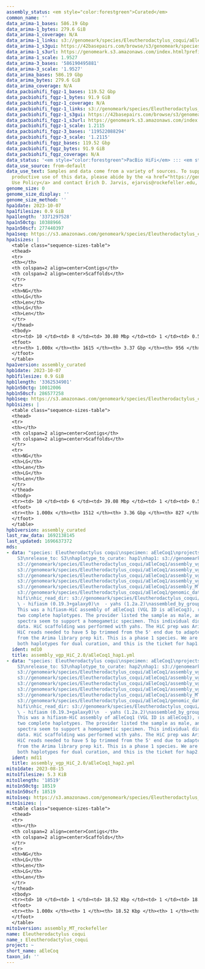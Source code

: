 ```yaml
---
assembly_status: <em style="color:forestgreen">Curated</em>
common_name: ''
data_arima-1_bases: 586.19 Gbp
data_arima-1_bytes: 279.6 GiB
data_arima-1_coverage: N/A
data_arima-1_links: s3://genomeark/species/Eleutherodactylus_coqui/aEleCoq1/genomic_data/arima/<br>
data_arima-1_s3gui: https://42basepairs.com/browse/s3/genomeark/species/Eleutherodactylus_coqui/aEleCoq1/genomic_data/arima/
data_arima-1_s3url: https://genomeark.s3.amazonaws.com/index.html?prefix=species/Eleutherodactylus_coqui/aEleCoq1/genomic_data/arima/
data_arima-1_scale: 1.9527
data_arima-3_bases: '586190495881'
data_arima-3_scale: '1.9527'
data_arima_bases: 586.19 Gbp
data_arima_bytes: 279.6 GiB
data_arima_coverage: N/A
data_pacbiohifi_fqgz-1_bases: 119.52 Gbp
data_pacbiohifi_fqgz-1_bytes: 91.9 GiB
data_pacbiohifi_fqgz-1_coverage: N/A
data_pacbiohifi_fqgz-1_links: s3://genomeark/species/Eleutherodactylus_coqui/aEleCoq1/genomic_data/pacbio_hifi/<br>
data_pacbiohifi_fqgz-1_s3gui: https://42basepairs.com/browse/s3/genomeark/species/Eleutherodactylus_coqui/aEleCoq1/genomic_data/pacbio_hifi/
data_pacbiohifi_fqgz-1_s3url: https://genomeark.s3.amazonaws.com/index.html?prefix=species/Eleutherodactylus_coqui/aEleCoq1/genomic_data/pacbio_hifi/
data_pacbiohifi_fqgz-1_scale: 1.2115
data_pacbiohifi_fqgz-3_bases: '119522088294'
data_pacbiohifi_fqgz-3_scale: '1.2115'
data_pacbiohifi_fqgz_bases: 119.52 Gbp
data_pacbiohifi_fqgz_bytes: 91.9 GiB
data_pacbiohifi_fqgz_coverage: N/A
data_status: '<em style="color:forestgreen">PacBio HiFi</em> ::: <em style="color:forestgreen">Arima</em>'
data_use_source: from-default
data_use_text: Samples and data come from a variety of sources. To support fair and
  productive use of this data, please abide by the <a href="https://genome10k.soe.ucsc.edu/data-use-policies/">Data
  Use Policy</a> and contact Erich D. Jarvis, ejarvis@rockefeller.edu, with any questions.
genome_size: 0
genome_size_display: ''
genome_size_method: ''
hpa1date: 2023-10-07
hpa1filesize: 0.9 GiB
hpa1length: '3371297528'
hpa1n50ctg: 10388966
hpa1n50scf: 277440397
hpa1seq: https://s3.amazonaws.com/genomeark/species/Eleutherodactylus_coqui/aEleCoq1/assembly_curated/aEleCoq1.hap1.cur.20231007.fasta.gz
hpa1sizes: |
  <table class="sequence-sizes-table">
  <thead>
  <tr>
  <th></th>
  <th colspan=2 align=center>Contigs</th>
  <th colspan=2 align=center>Scaffolds</th>
  </tr>
  <tr>
  <th>NG</th>
  <th>LG</th>
  <th>Len</th>
  <th>LG</th>
  <th>Len</th>
  </tr>
  </thead>
  <tbody>
  <tr><td> 10 </td><td> 8 </td><td> 30.80 Mbp </td><td> 1 </td><td> 0.54 Gbp </td></tr><tr><td> 20 </td><td> 21 </td><td> 21.05 Mbp </td><td> 2 </td><td> 346.26 Mbp </td></tr><tr><td> 30 </td><td> 38 </td><td> 18.10 Mbp </td><td> 3 </td><td> 319.81 Mbp </td></tr><tr><td> 40 </td><td> 60 </td><td> 13.62 Mbp </td><td> 4 </td><td> 304.12 Mbp </td></tr><tr style="background-color:#cccccc;"><td> 50 </td><td> 89 </td><td style="background-color:#88ff88;"> 10.39 Mbp </td><td> 5 </td><td style="background-color:#88ff88;"> 277.44 Mbp </td></tr><tr><td> 60 </td><td> 126 </td><td> 8.00 Mbp </td><td> 6 </td><td> 246.83 Mbp </td></tr><tr><td> 70 </td><td> 179 </td><td> 5.26 Mbp </td><td> 8 </td><td> 210.11 Mbp </td></tr><tr><td> 80 </td><td> 257 </td><td> 3.46 Mbp </td><td> 10 </td><td> 143.70 Mbp </td></tr><tr><td> 90 </td><td> 394 </td><td> 1.72 Mbp </td><td> 12 </td><td> 132.95 Mbp </td></tr><tr><td> 100 </td><td> 1615 </td><td> 10.59 Kbp </td><td> 956 </td><td> 10.59 Kbp </td></tr></tbody>
  <tfoot>
  <tr><th> 1.000x </th><th> 1615 </th><th> 3.37 Gbp </th><th> 956 </th><th> 3.37 Gbp </th></tr>
  </tfoot>
  </table>
hpa1version: assembly_curated
hpb1date: 2023-10-07
hpb1filesize: 0.9 GiB
hpb1length: '3362534901'
hpb1n50ctg: 10012006
hpb1n50scf: 286577258
hpb1seq: https://s3.amazonaws.com/genomeark/species/Eleutherodactylus_coqui/aEleCoq1/assembly_curated/aEleCoq1.hap2.cur.20231007.fasta.gz
hpb1sizes: |
  <table class="sequence-sizes-table">
  <thead>
  <tr>
  <th></th>
  <th colspan=2 align=center>Contigs</th>
  <th colspan=2 align=center>Scaffolds</th>
  </tr>
  <tr>
  <th>NG</th>
  <th>LG</th>
  <th>Len</th>
  <th>LG</th>
  <th>Len</th>
  </tr>
  </thead>
  <tbody>
  <tr><td> 10 </td><td> 6 </td><td> 39.08 Mbp </td><td> 1 </td><td> 0.53 Gbp </td></tr><tr><td> 20 </td><td> 17 </td><td> 25.65 Mbp </td><td> 2 </td><td> 334.35 Mbp </td></tr><tr><td> 30 </td><td> 32 </td><td> 18.98 Mbp </td><td> 3 </td><td> 315.19 Mbp </td></tr><tr><td> 40 </td><td> 54 </td><td> 12.96 Mbp </td><td> 4 </td><td> 308.51 Mbp </td></tr><tr style="background-color:#cccccc;"><td> 50 </td><td> 84 </td><td style="background-color:#88ff88;"> 10.01 Mbp </td><td> 5 </td><td style="background-color:#88ff88;"> 286.58 Mbp </td></tr><tr><td> 60 </td><td> 122 </td><td> 7.74 Mbp </td><td> 6 </td><td> 249.86 Mbp </td></tr><tr><td> 70 </td><td> 176 </td><td> 5.01 Mbp </td><td> 8 </td><td> 212.34 Mbp </td></tr><tr><td> 80 </td><td> 260 </td><td> 3.34 Mbp </td><td> 10 </td><td> 150.57 Mbp </td></tr><tr><td> 90 </td><td> 400 </td><td> 1.68 Mbp </td><td> 12 </td><td> 133.18 Mbp </td></tr><tr><td> 100 </td><td> 1512 </td><td> 9.38 Kbp </td><td> 827 </td><td> 9.38 Kbp </td></tr></tbody>
  <tfoot>
  <tr><th> 1.000x </th><th> 1512 </th><th> 3.36 Gbp </th><th> 827 </th><th> 3.36 Gbp </th></tr>
  </tfoot>
  </table>
hpb1version: assembly_curated
last_raw_data: 1692138145
last_updated: 1696637372
mds:
- data: "species: Eleutherodactylus coqui\nspecimen: aEleCoq1\nprojects: \n  - vgp\ndata_location:
    S3\nrelease_to: S3\nhaplotype_to_curate: hap1\nhap1: s3://genomeark/species/Eleutherodactylus_coqui/aEleCoq1/assembly_vgp_HiC_2.0/aEleCoq1.HiC.hap1.20230815.fasta.gz\nhap2:
    s3://genomeark/species/Eleutherodactylus_coqui/aEleCoq1/assembly_vgp_HiC_2.0/aEleCoq1.HiC.hap2.20230815.fasta.gz\npretext_hap1:
    s3://genomeark/species/Eleutherodactylus_coqui/aEleCoq1/assembly_vgp_HiC_2.0/evaluation/hap1/pretext/aEleCoq1_hap1_s2.pretext\npretext_hap2:
    s3://genomeark/species/Eleutherodactylus_coqui/aEleCoq1/assembly_vgp_HiC_2.0/evaluation/hap2/pretext/aEleCoq1_hap2_s2.pretext\nkmer_spectra_img:
    s3://genomeark/species/Eleutherodactylus_coqui/aEleCoq1/assembly_vgp_HiC_2.0/evaluation/merqury/aEleCoq1_png/\nmito:
    s3://genomeark/species/Eleutherodactylus_coqui/aEleCoq1/assembly_MT_rockefeller/aEleCoq1.MT.20230815.fasta.gz\npacbio_read_dir:
    s3://genomeark/species/Eleutherodactylus_coqui/aEleCoq1/genomic_data/pacbio_hifi/\npacbio_read_type:
    hifi\nhic_read_dir: s3://genomeark/species/Eleutherodactylus_coqui/aEleCoq1/genomic_data/arima/\npipeline:\n
    \ - hifiasm (0.19.3+galaxy0)\n  - yahs (1.2a.2)\nassembled_by_group: Rockefeller\nnotes:
    This was a hifiasm-HiC assembly of aEleCoq1 (VGL ID is aEleCoq3), resulting in
    two complete haplotypes. The provider listed the sample as male, and the kmer
    spectra seem to support a homogametic specimen. This individual did not bionano
    data. HiC scaffolding was performed with yahs. The HiC prep was Arima kit 2. The
    HiC reads needed to have 5 bp trimmed from the 5' end due to adapter left over
    from the Arima library prep kit. This is a phase 1 species. We are submitting
    both haplotypes for dual curation, and this is the ticket for hap1. "
  ident: md10
  title: assembly_vgp_HiC_2.0/aEleCoq1_hap1.yml
- data: "species: Eleutherodactylus coqui\nspecimen: aEleCoq1\nprojects: \n  - vgp\ndata_location:
    S3\nrelease_to: S3\nhaplotype_to_curate: hap2\nhap1: s3://genomeark/species/Eleutherodactylus_coqui/aEleCoq1/assembly_vgp_HiC_2.0/aEleCoq1.HiC.hap1.20230815.fasta.gz\nhap2:
    s3://genomeark/species/Eleutherodactylus_coqui/aEleCoq1/assembly_vgp_HiC_2.0/aEleCoq1.HiC.hap2.20230815.fasta.gz\npretext_hap1:
    s3://genomeark/species/Eleutherodactylus_coqui/aEleCoq1/assembly_vgp_HiC_2.0/evaluation/hap1/pretext/aEleCoq1_hap1_s2.pretext\npretext_hap2:
    s3://genomeark/species/Eleutherodactylus_coqui/aEleCoq1/assembly_vgp_HiC_2.0/evaluation/hap2/pretext/aEleCoq1_hap2_s2.pretext\nkmer_spectra_img:
    s3://genomeark/species/Eleutherodactylus_coqui/aEleCoq1/assembly_vgp_HiC_2.0/evaluation/merqury/aEleCoq1_png/\nmito:
    s3://genomeark/species/Eleutherodactylus_coqui/aEleCoq1/assembly_MT_rockefeller/aEleCoq1.MT.20230815.fasta.gz\npacbio_read_dir:
    s3://genomeark/species/Eleutherodactylus_coqui/aEleCoq1/genomic_data/pacbio_hifi/\npacbio_read_type:
    hifi\nhic_read_dir: s3://genomeark/species/Eleutherodactylus_coqui/aEleCoq1/genomic_data/arima/\npipeline:\n
    \ - hifiasm (0.19.3+galaxy0)\n  - yahs (1.2a.2)\nassembled_by_group: Rockefeller\nnotes:
    This was a hifiasm-HiC assembly of aEleCoq1 (VGL ID is aEleCoq3), resulting in
    two complete haplotypes. The provider listed the sample as male, and the kmer
    spectra seem to support a homogametic specimen. This individual did not bionano
    data. HiC scaffolding was performed with yahs. The HiC prep was Arima kit 2. The
    HiC reads needed to have 5 bp trimmed from the 5' end due to adapter left over
    from the Arima library prep kit. This is a phase 1 species. We are submitting
    both haplotypes for dual curation, and this is the ticket for hap2. "
  ident: md11
  title: assembly_vgp_HiC_2.0/aEleCoq1_hap2.yml
mito1date: 2023-08-15
mito1filesize: 5.3 KiB
mito1length: '18519'
mito1n50ctg: 18519
mito1n50scf: 18519
mito1seq: https://s3.amazonaws.com/genomeark/species/Eleutherodactylus_coqui/aEleCoq1/assembly_MT_rockefeller/aEleCoq1.MT.20230815.fasta.gz
mito1sizes: |
  <table class="sequence-sizes-table">
  <thead>
  <tr>
  <th></th>
  <th colspan=2 align=center>Contigs</th>
  <th colspan=2 align=center>Scaffolds</th>
  </tr>
  <tr>
  <th>NG</th>
  <th>LG</th>
  <th>Len</th>
  <th>LG</th>
  <th>Len</th>
  </tr>
  </thead>
  <tbody>
  <tr><td> 10 </td><td> 1 </td><td> 18.52 Kbp </td><td> 1 </td><td> 18.52 Kbp </td></tr><tr><td> 20 </td><td> 1 </td><td> 18.52 Kbp </td><td> 1 </td><td> 18.52 Kbp </td></tr><tr><td> 30 </td><td> 1 </td><td> 18.52 Kbp </td><td> 1 </td><td> 18.52 Kbp </td></tr><tr><td> 40 </td><td> 1 </td><td> 18.52 Kbp </td><td> 1 </td><td> 18.52 Kbp </td></tr><tr style="background-color:#cccccc;"><td> 50 </td><td> 1 </td><td style="background-color:#ff8888;"> 18.52 Kbp </td><td> 1 </td><td style="background-color:#ff8888;"> 18.52 Kbp </td></tr><tr><td> 60 </td><td> 1 </td><td> 18.52 Kbp </td><td> 1 </td><td> 18.52 Kbp </td></tr><tr><td> 70 </td><td> 1 </td><td> 18.52 Kbp </td><td> 1 </td><td> 18.52 Kbp </td></tr><tr><td> 80 </td><td> 1 </td><td> 18.52 Kbp </td><td> 1 </td><td> 18.52 Kbp </td></tr><tr><td> 90 </td><td> 1 </td><td> 18.52 Kbp </td><td> 1 </td><td> 18.52 Kbp </td></tr><tr><td> 100 </td><td> 1 </td><td> 18.52 Kbp </td><td> 1 </td><td> 18.52 Kbp </td></tr></tbody>
  <tfoot>
  <tr><th> 1.000x </th><th> 1 </th><th> 18.52 Kbp </th><th> 1 </th><th> 18.52 Kbp </th></tr>
  </tfoot>
  </table>
mito1version: assembly_MT_rockefeller
name: Eleutherodactylus coqui
name_: Eleutherodactylus_coqui
project: ~
short_name: aEleCoq
taxon_id: ''
---
```

